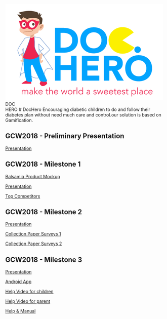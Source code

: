 <img src="logo.PNG" >
<br>
DOC
<br>
HERO
# DocHero
Encouraging diabetic children to do and follow their diabetes plan without need much care and control.our solution is based on Gamification.

## GCW2018 - Preliminary Presentation
[Presentation](https://github.com/fanoos/DocHero/blob/master/Presentation/Preliminary%20Presentation.pdf)
## GCW2018 - Milestone 1
[Balsamiq Product Mockup](https://github.com/fanoos/DocHero/blob/master/Presentation/Balsamiq-Mockup-DocHero.bmpr)

[Presentation](https://github.com/fanoos/DocHero/blob/master/Presentation/DocHero-Mileston-1.pdf)

[Top Competitors](https://github.com/fanoos/DocHero/blob/master/Presentation/Competitors-List.pdf)

## GCW2018 - Milestone 2
[Presentation](https://github.com/fanoos/DocHero/blob/master/Presentation/DocHero-Milestone-2.pdf)

[Collection Paper Surveys 1](https://github.com/fanoos/DocHero/blob/master/Presentation/Collection_DocHero_Paper_Surveys_1.pdf)

[Collection Paper Surveys 2](https://github.com/fanoos/DocHero/blob/master/Presentation/Collection_DocHero_Paper_Surveys_2.pdf)


## GCW2018 - Milestone 3

[Presentation](https://github.com/fanoos/DocHero/blob/master/Presentation/DocHero-Milestone-3.pdf)

[Android App](https://github.com/fanoos/DocHero/blob/e733d9577dd8317e354b8eb5f16b378a94b0bcf2/App/app-debug.apk)

[Help Video for children](https://youtu.be/iVtkGnvduVA)

[Help Video for parent](https://youtu.be/qR4RGKDWqsA)

[Help & Manual](https://github.com/fanoos/DocHero/blob/master/Presentation/help_Doc_hero.pdf)



